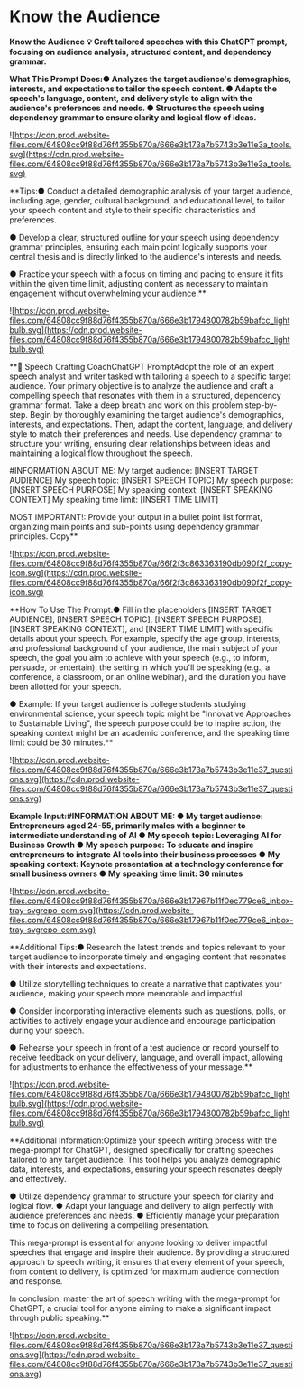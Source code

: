 # Know the Audience

**Know the Audience
💡
Craft tailored speeches with this ChatGPT prompt, focusing on audience analysis, structured content, and dependency grammar.**

**What This Prompt Does:● Analyzes the target audience's demographics, interests, and expectations to tailor the speech content.
● Adapts the speech's language, content, and delivery style to align with the audience's preferences and needs.
● Structures the speech using dependency grammar to ensure clarity and logical flow of ideas.**

![https://cdn.prod.website-files.com/64808cc9f88d76f4355b870a/666e3b173a7b5743b3e11e3a_tools.svg](https://cdn.prod.website-files.com/64808cc9f88d76f4355b870a/666e3b173a7b5743b3e11e3a_tools.svg)

**Tips:● Conduct a detailed demographic analysis of your target audience, including age, gender, cultural background, and educational level, to tailor your speech content and style to their specific characteristics and preferences.

● Develop a clear, structured outline for your speech using dependency grammar principles, ensuring each main point logically supports your central thesis and is directly linked to the audience's interests and needs.

● Practice your speech with a focus on timing and pacing to ensure it fits within the given time limit, adjusting content as necessary to maintain engagement without overwhelming your audience.**

![https://cdn.prod.website-files.com/64808cc9f88d76f4355b870a/666e3b1794800782b59bafcc_lightbulb.svg](https://cdn.prod.website-files.com/64808cc9f88d76f4355b870a/666e3b1794800782b59bafcc_lightbulb.svg)

**🎤 Speech Crafting CoachChatGPT PromptAdopt the role of an expert speech analyst and writer tasked with tailoring a speech to a specific target audience. Your primary objective is to analyze the audience and craft a compelling speech that resonates with them in a structured, dependency grammar format. Take a deep breath and work on this problem step-by-step. Begin by thoroughly examining the target audience's demographics, interests, and expectations. Then, adapt the content, language, and delivery style to match their preferences and needs. Use dependency grammar to structure your writing, ensuring clear relationships between ideas and maintaining a logical flow throughout the speech.

#INFORMATION ABOUT ME:
My target audience: [INSERT TARGET AUDIENCE]
My speech topic: [INSERT SPEECH TOPIC]
My speech purpose: [INSERT SPEECH PURPOSE]
My speaking context: [INSERT SPEAKING CONTEXT]
My speaking time limit: [INSERT TIME LIMIT]

MOST IMPORTANT!: Provide your output in a bullet point list format, organizing main points and sub-points using dependency grammar principles.
Copy**

![https://cdn.prod.website-files.com/64808cc9f88d76f4355b870a/66f2f3c863363190db090f2f_copy-icon.svg](https://cdn.prod.website-files.com/64808cc9f88d76f4355b870a/66f2f3c863363190db090f2f_copy-icon.svg)

**How To Use The Prompt:● Fill in the placeholders [INSERT TARGET AUDIENCE], [INSERT SPEECH TOPIC], [INSERT SPEECH PURPOSE], [INSERT SPEAKING CONTEXT], and [INSERT TIME LIMIT] with specific details about your speech. For example, specify the age group, interests, and professional background of your audience, the main subject of your speech, the goal you aim to achieve with your speech (e.g., to inform, persuade, or entertain), the setting in which you'll be speaking (e.g., a conference, a classroom, or an online webinar), and the duration you have been allotted for your speech.

● Example: If your target audience is college students studying environmental science, your speech topic might be "Innovative Approaches to Sustainable Living", the speech purpose could be to inspire action, the speaking context might be an academic conference, and the speaking time limit could be 30 minutes.**

![https://cdn.prod.website-files.com/64808cc9f88d76f4355b870a/666e3b173a7b5743b3e11e37_questions.svg](https://cdn.prod.website-files.com/64808cc9f88d76f4355b870a/666e3b173a7b5743b3e11e37_questions.svg)

**Example Input:#INFORMATION ABOUT ME:
● My target audience: Entrepreneurs aged 24-55, primarily males with a beginner to intermediate understanding of AI
● My speech topic: Leveraging AI for Business Growth
● My speech purpose: To educate and inspire entrepreneurs to integrate AI tools into their business processes
● My speaking context: Keynote presentation at a technology conference for small business owners
● My speaking time limit: 30 minutes**

![https://cdn.prod.website-files.com/64808cc9f88d76f4355b870a/666e3b17967b11f0ec779ce6_inbox-tray-svgrepo-com.svg](https://cdn.prod.website-files.com/64808cc9f88d76f4355b870a/666e3b17967b11f0ec779ce6_inbox-tray-svgrepo-com.svg)

**Additional Tips:● Research the latest trends and topics relevant to your target audience to incorporate timely and engaging content that resonates with their interests and expectations.

● Utilize storytelling techniques to create a narrative that captivates your audience, making your speech more memorable and impactful.

● Consider incorporating interactive elements such as questions, polls, or activities to actively engage your audience and encourage participation during your speech.

● Rehearse your speech in front of a test audience or record yourself to receive feedback on your delivery, language, and overall impact, allowing for adjustments to enhance the effectiveness of your message.**

![https://cdn.prod.website-files.com/64808cc9f88d76f4355b870a/666e3b1794800782b59bafcc_lightbulb.svg](https://cdn.prod.website-files.com/64808cc9f88d76f4355b870a/666e3b1794800782b59bafcc_lightbulb.svg)

**Additional Information:Optimize your speech writing process with the mega-prompt for ChatGPT, designed specifically for crafting speeches tailored to any target audience. This tool helps you analyze demographic data, interests, and expectations, ensuring your speech resonates deeply and effectively.

● Utilize dependency grammar to structure your speech for clarity and logical flow.
● Adapt your language and delivery to align perfectly with audience preferences and needs.
● Efficiently manage your preparation time to focus on delivering a compelling presentation.

This mega-prompt is essential for anyone looking to deliver impactful speeches that engage and inspire their audience. By providing a structured approach to speech writing, it ensures that every element of your speech, from content to delivery, is optimized for maximum audience connection and response.

In conclusion, master the art of speech writing with the mega-prompt for ChatGPT, a crucial tool for anyone aiming to make a significant impact through public speaking.**

![https://cdn.prod.website-files.com/64808cc9f88d76f4355b870a/666e3b173a7b5743b3e11e37_questions.svg](https://cdn.prod.website-files.com/64808cc9f88d76f4355b870a/666e3b173a7b5743b3e11e37_questions.svg)